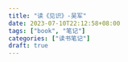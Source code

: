 ```yaml
---
title: "读《见识》-吴军"
date: 2023-07-10T22:12:58+08:00
tags: ["book", "笔记"]
categories: ["读书笔记"]
draft: true
---
```

